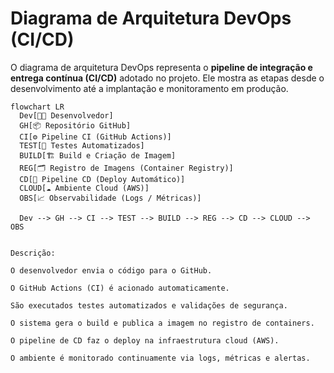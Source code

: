 # Diagrama de Arquitetura DevOps (CI/CD)

O diagrama de arquitetura DevOps representa o **pipeline de integração e entrega contínua (CI/CD)** adotado no projeto. Ele mostra as etapas desde o desenvolvimento até a implantação e monitoramento em produção.

```mermaid
flowchart LR
  Dev[👨‍💻 Desenvolvedor]
  GH[📦 Repositório GitHub]
  CI[⚙️ Pipeline CI (GitHub Actions)]
  TEST[🧪 Testes Automatizados]
  BUILD[🏗️ Build e Criação de Imagem]
  REG[🗂️ Registro de Imagens (Container Registry)]
  CD[🚀 Pipeline CD (Deploy Automático)]
  CLOUD[☁️ Ambiente Cloud (AWS)]
  OBS[📈 Observabilidade (Logs / Métricas)]

  Dev --> GH --> CI --> TEST --> BUILD --> REG --> CD --> CLOUD --> OBS


Descrição:

O desenvolvedor envia o código para o GitHub.

O GitHub Actions (CI) é acionado automaticamente.

São executados testes automatizados e validações de segurança.

O sistema gera o build e publica a imagem no registro de containers.

O pipeline de CD faz o deploy na infraestrutura cloud (AWS).

O ambiente é monitorado continuamente via logs, métricas e alertas.